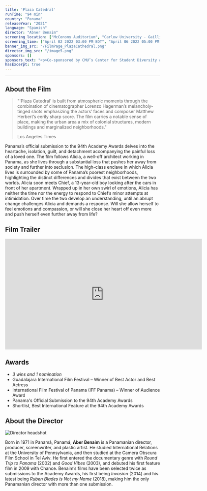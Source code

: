 ```yaml
---
title: 'Plaza Catedral'
runTime: "94 min"
country: "Panama"
releaseYear: "2021"
language: "Spanish"
director: "Abner Benaim"
screening_location: ["McConomy Auditorium", "Carlow University - Gailliot Center"]
screening_time: ["April 02 2022 03:00 PM EDT", "April 06 2022 05:00 PM EDT"]
banner_img_src: "/FilmPage_PlazaCathedral.png"
director_img_src: "/image5.png"
sponsors: []
sponsors_text: "<p>Co-sponsored by CMU’s Center for Student Diversity and Inclusion, Department of English, and Department of Modern Languages</p>"
hasExcerpt: true
---
```



---

<section>

## About the Film

<blockquote class="blockquote">
  <p class="mb-0">"'Plaza Catedral' is built from atmospheric moments through the combination of cinematographer Lorenzo Hagerman’s melancholy-tinged shots emphasizing the actors’ faces and composer Matthew Herbert’s eerily sharp score. The film carries a notable sense of place, making the urban area a mix of colonial structures, modern buildings and marginalized neighborhoods."</p>
  <p class="blockquote-footer">Los Angeles Times</p>
</blockquote>

Panama’s official submission to the 94th Academy Awards delves into the heartache, isolation, guilt, and detachment accompanying the painful loss of a loved one. The film follows Alicia, a well-off architect working in Panama, as she lives through a substantial loss that pushes her away from society and further into seclusion. The high-class enclave in which Alicia lives is surrounded by some of Panama’s poorest neighborhoods, highlighting the distinct differences and divides that exist between the two worlds. Alicia soon meets Chief, a 13-year-old boy looking after the cars in front of her apartment. Wrapped up in her own swirl of emotions, Alicia has neither the time nor the energy to respond to Chief’s minor attempts at intimidation. Over time the two develop an understanding, until an abrupt change challenges Alicia and demands a response. Will she allow herself to feel emotions and compassion, or will she close her heart off even more and push herself even further away from life?

</section>

<section>

## Film Trailer

<div class="trailer-container">
    <iframe width="640" height="360" src="https://www.youtube.com/embed/xP_JmBEx1Pg" title="YouTube video player" frameborder="0" allow="accelerometer; autoplay; clipboard-write; encrypted-media; gyroscope; picture-in-picture" allowfullscreen></iframe>
</div>

</section>

<section>

## Awards

- *3 wins and 1 nomination*
- Guadalajara International Film Festival – Winner of Best Actor and Best Actress
- International Film Festival of Panama (IFF Panama) – Winner of Audience Award
- Panama's Official Submission to the 94th Academy Awards
- Shortlist, Best International Feature at the 94th Academy Awards

</section>

<section>

## About the Director

![Director headshot]($basePublicPath$/assets/films/director_headshots/image5.png)

Born in 1971 in Panamá, Panamá, **Aber Benaim** is a Panamanian director, producer, screenwriter, and plastic artist. He studied International Relations at the University of Pennsylvania, and then studied at the Camera Obscura Film School in Tel Aviv. He first entered the documentary genre with *Round Trip to Panama* (2002) and *Good Vibes* (2003), and debuted his first feature film in 2009 with Chance. Benaim’s films have been selected twice as submissions to the Academy Awards, his first being *Invasion* (2014) and his latest being *Ruben Blades is Not my Name* (2018), making him the only Panamanian director with more than one submission. 


</section>
